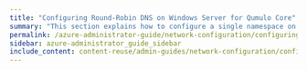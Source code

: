 ```yaml
---
title: "Configuring Round-Robin DNS on Windows Server for Qumulo Core"
summary: "This section explains how to configure a single namespace on your Qumulo cluster to configure round-robin DNS on a domain controller running Windows Server 2008 R2 (or higher)."
permalink: /azure-administrator-guide/network-configuration/configuring-round-robin-dns-windows-server.html
sidebar: azure-administrator_guide_sidebar
include_content: content-reuse/admin-guides/network-configuration/configuring-round-robin-dns-windows-server.md
---
```

